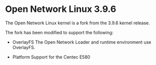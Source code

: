 Open Network Linux 3.9.6
=======================

The Open Network Linux kernel is a fork from the 3.9.6 kernel release.

The fork has been modified to support the following:

 * OverlayFS
   The Open Network Loader and runtime environment use OverlayFS.

 * Platform Support for the Centec E580


